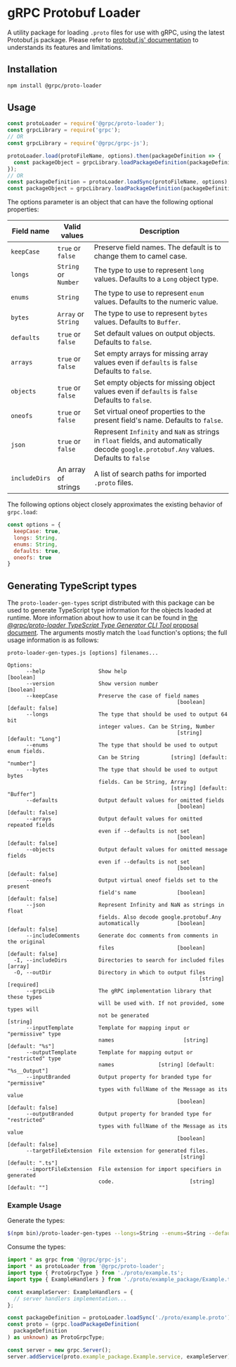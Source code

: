# gRPC Protobuf Loader

A utility package for loading `.proto` files for use with gRPC, using the latest Protobuf.js package.
Please refer to [protobuf.js' documentation](https://github.com/dcodeIO/protobuf.js/blob/master/README.md)
to understands its features and limitations.

## Installation

```sh
npm install @grpc/proto-loader
```

## Usage

```js
const protoLoader = require('@grpc/proto-loader');
const grpcLibrary = require('grpc');
// OR
const grpcLibrary = require('@grpc/grpc-js');

protoLoader.load(protoFileName, options).then(packageDefinition => {
  const packageObject = grpcLibrary.loadPackageDefinition(packageDefinition);
});
// OR
const packageDefinition = protoLoader.loadSync(protoFileName, options);
const packageObject = grpcLibrary.loadPackageDefinition(packageDefinition);
```

The options parameter is an object that can have the following optional properties:

| Field name | Valid values | Description
|------------|--------------|------------
| `keepCase` | `true` or `false` | Preserve field names. The default is to change them to camel case.
| `longs` | `String` or `Number` | The type to use to represent `long` values. Defaults to a `Long` object type.
| `enums` | `String` | The type to use to represent `enum` values. Defaults to the numeric value.
| `bytes` | `Array` or `String` | The type to use to represent `bytes` values. Defaults to `Buffer`.
| `defaults` | `true` or `false` | Set default values on output objects. Defaults to `false`.
| `arrays` | `true` or `false` | Set empty arrays for missing array values even if `defaults` is `false` Defaults to `false`.
| `objects` | `true` or `false` | Set empty objects for missing object values even if `defaults` is `false` Defaults to `false`.
| `oneofs` | `true` or `false` | Set virtual oneof properties to the present field's name. Defaults to `false`.
| `json` | `true` or `false` | Represent `Infinity` and `NaN` as strings in `float` fields, and automatically decode `google.protobuf.Any` values. Defaults to `false`
| `includeDirs` | An array of strings | A list of search paths for imported `.proto` files.

The following options object closely approximates the existing behavior of `grpc.load`:

```js
const options = {
  keepCase: true,
  longs: String,
  enums: String,
  defaults: true,
  oneofs: true
}
```

## Generating TypeScript types

The `proto-loader-gen-types` script distributed with this package can be used to generate TypeScript type information for the objects loaded at runtime. More information about how to use it can be found in [the *@grpc/proto-loader TypeScript Type Generator CLI Tool* proposal document](https://github.com/grpc/proposal/blob/master/L70-node-proto-loader-type-generator.md). The arguments mostly match the `load` function's options; the full usage information is as follows:

```console
proto-loader-gen-types.js [options] filenames...

Options:
      --help                 Show help                                 [boolean]
      --version              Show version number                       [boolean]
      --keepCase             Preserve the case of field names
                                                      [boolean] [default: false]
      --longs                The type that should be used to output 64 bit
                             integer values. Can be String, Number
                                                      [string] [default: "Long"]
      --enums                The type that should be used to output enum fields.
                             Can be String          [string] [default: "number"]
      --bytes                The type that should be used to output bytes
                             fields. Can be String, Array
                                                    [string] [default: "Buffer"]
      --defaults             Output default values for omitted fields
                                                      [boolean] [default: false]
      --arrays               Output default values for omitted repeated fields
                             even if --defaults is not set
                                                      [boolean] [default: false]
      --objects              Output default values for omitted message fields
                             even if --defaults is not set
                                                      [boolean] [default: false]
      --oneofs               Output virtual oneof fields set to the present
                             field's name             [boolean] [default: false]
      --json                 Represent Infinity and NaN as strings in float
                             fields. Also decode google.protobuf.Any
                             automatically            [boolean] [default: false]
      --includeComments      Generate doc comments from comments in the original
                             files                    [boolean] [default: false]
  -I, --includeDirs          Directories to search for included files    [array]
  -O, --outDir               Directory in which to output files
                                                             [string] [required]
      --grpcLib              The gRPC implementation library that these types
                             will be used with. If not provided, some types will
                             not be generated                           [string]
      --inputTemplate        Template for mapping input or "permissive" type
                             names                      [string] [default: "%s"]
      --outputTemplate       Template for mapping output or "restricted" type
                             names              [string] [default: "%s__Output"]
      --inputBranded         Output property for branded type for  "permissive"
                             types with fullName of the Message as its value
                                                      [boolean] [default: false]
      --outputBranded        Output property for branded type for  "restricted"
                             types with fullName of the Message as its value
                                                      [boolean] [default: false]
      --targetFileExtension  File extension for generated files.
                                                       [string] [default: ".ts"]
      --importFileExtension  File extension for import specifiers in generated
                             code.                        [string] [default: ""]
```

### Example Usage

Generate the types:

```sh
$(npm bin)/proto-loader-gen-types --longs=String --enums=String --defaults --oneofs --grpcLib=@grpc/grpc-js --outDir=proto/ proto/*.proto
```

Consume the types:

```ts
import * as grpc from '@grpc/grpc-js';
import * as protoLoader from '@grpc/proto-loader';
import type { ProtoGrpcType } from './proto/example.ts';
import type { ExampleHandlers } from './proto/example_package/Example.ts';

const exampleServer: ExampleHandlers = {
  // server handlers implementation...
};

const packageDefinition = protoLoader.loadSync('./proto/example.proto');
const proto = (grpc.loadPackageDefinition(
  packageDefinition
) as unknown) as ProtoGrpcType;

const server = new grpc.Server();
server.addService(proto.example_package.Example.service, exampleServer);
```
